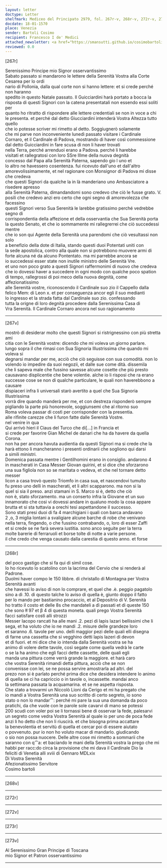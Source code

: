 ```yaml
---
layout: letter
doctype: Letter
shelfmark: Mediceo del Principato 2979, fol. 267r-v, 268r-v, 272r-v, 273r-v
docdate: 18-01-1570
place: Venezia
sender: Bartoli Cosimo
recipient: Francesco I de' Medici
attached_newsletter: <a href="https://smansutti.github.io/cosimobartoli/texts/3080_123/">3080_123</a>
reviewed: 0.0
---
```


[267r]  
  
  
Serenissimo Principe mio Signor osservantissimo  
Sabato passato si mandarono le lettere della Serenità Vostra alla Corte Cesarea per lo ordi  
nario di Pollonia, dalla qual corte non si hanno lettere: et si crede perché non haranno  
spedito in questo Natale passato. Il Guicciardini harà portato a bocca la  
risposta di questi Signori con la catena presentatali non essendo essi soliti per  
quanto ho ritratto di rispondere alle lettere credentiali se non in voce a chi  
le presenta. et perché dal detto Giucciardini intenderà Vostra Altezza tutto quello  
che io potesse scriver mi rimetto al detto. Soggiugnerò solamente  
che mi parve non inconveniente lunedì passato visitare i Cardinale  
Cornaro, et il Cardinale di Padova, mostrando di haver così commessione  
dal detto Guicciardini in fare scusa di non li haver trovati  
nella Terra, perché arrenduoi erano a Padova. perché li harebbe  
visitati et rallegratosi con loro SSre Illme della nuova degnità  
concesso dal Papa alla Serenità Paterna, sapendo gio l uno et  
lo altro ne havessero cosentenza. fui ricevuto dall'uno et dall'altro  
amorevolissimamente, et nel ragionare con Monsignor di Padova mi disse che credeva  
che questi Signori da qualche la in là manderiano uno Ambasciatore a risedere apresso  
alla Serenità Paterna, dimandandomi sono credevo che ciò le fusse grato. V.  
posili che credevo anzi ero certo che ogni segno di amorevolezza che facessino  
questi Signori verso Sua Serenità le larebbe gratissimo perché vedrebbe segno di  
corrispondentia della affezione et della osservantia che Sua Serenità porta  
la questo Senato, et che io sommamente mi rallegrerrei che ciò succedessi mentre  
che io son qui Agente della Serenità una parendomi che ciò vesultassi non solo  
a benefizio della dote di Italia, stando questi duoi Potentati uniti con  
la sede apostolica, contro alla quale non si potrebbono muovere armi di  
forte alcuna né da alcuno Pontentato. ma mi parrebbe ancora se  
io succedessi esser state non inutile ministro delle Serenità Vre.  
et uno non poco grato a questi Signori raffermonimi di nuovo che credeva  
che io dovessi haver a succedere in ogni modo con qualche poco spation  
di tempo, rallegrossi di poi meco della nuova degnità, come affezionatissimo  
alle Serenità vostre, riconoscendo il Cardinale suo zio il Cappello dalla  
felico Mem: di Leon x. et per conseguenza ancor egli il suo medianti  
lo ingresso et la strada fatta dal Cardinale suo zio. confessando  
tutta la origne di loro degnità procedere dalla Serenissima Casa di  
Vra Serenità. Il Cardinale Cornaro ancora nel suo ragionamento  
  
---  

[267v]  
  
  
mostrò di desiderar molto che questi Signori si ristrignessino con più stretta ami  
citia con le Serenità vostre: dicendo che mi voleva un giorno parlare.  
lungo sopra il che rimasi con Sua Signoria Illustrissima che quando mi voleva si  
degnarsi mandar per me, acciò che ciò seguisse con sua comodità. non lo  
volendo io impedire da suoi negozii, et dalle sue come dità. dissemila  
che li sapeva male che fussino savesse alcune cosette che più presto  
causavano displicentie che bene volentie. alche io li risposi che ra erano  
successe cose se non di qualche particulare, le quali non haverebbono a causare  
dispiaceri infra li universali starò avertito a quel che Sua Signoria Illustrissima  
vorrà dire quando manderà per me, et con destreza risponderò sempre  
pigliando la parte più honorevole, soggiunsemi che al ritorno suo  
Roma voleva passar di costì per corrisponder con la presentia.  
alle rifinite carezze che li furon fatte dalle Serenità Vostre.  
nel venire in qua  
Qui arrivò hieri il Ciaus del Turco che di[...] in Francia et  
si crede per favorire Gian Michel de danari che ha da havere da quella Corona.  
non ha per ancora havuta audientia da questi Signori ma si crede che la  
harà ettono li mancheranno i presenti ordinarii che sogliono qui darsi  
a simili ministri.  
Domenica passata mentre i Gentilhomini erano in consiglio. andarono 4  
in mascherati in Casa Messer Giovan quirini, et si dice che sforzarono  
una sua figliola non so se maritata o vedeva, et che nel tornare detto messer  
licon a casa trovò questo Triomfo in casa sua, et nascendovi tumulto  
fu preso uno delli in mascherati, et li altri scapparono. ma non si la  
quel si sia il preso. anzi stamani in S. Marco si è, detto che ciò  
non è, stato sforzamento. ma un conserto infra la Giovane et un suo  
innamorato che cosi vi dovessi andare in qualuno modo la cosa appare  
brutta et si sta tuttavia a orechi tesi aspettandone il successo.  
Sono stati presi duoi di fa 4 marchigiani i quali con barca andavano  
2 ,o, 3 miglia lontani a svaligiare alcune barche di robe che venivano  
nella terra, fingendo, o che fussino contrabando, o, loro di esser Zaffi  
et si crede se ne farà severa iustitia. sono anco seguite per la terra  
molte barerie di ferraruoli et borse tolte di notte a varie persone.  
il che credo che venga causato dalla carestia di questo anno. et forse  
  
---  

[268r]  
  
  
del poco gastigo che si fa qui di simil cose.  
Io ho ricevuto lo scatolino con la lacrima del Cervio che si renderà al  
Padrone.  
Duolmi haver compo le 150 libbre. di christallo di Montagna per Vostra Serenità avanti  
che havessi lo aviso di non lo comprare, et quel che .è. peggio pagatolo  
sino a dì .10. di questo talche lo aviso di quella è, giunto doppo il fatto  
per lo mando per bastianino procaccio, et al Depositrio di V. Serenità  
ho tratto il costo et delle 8s che mandateli a dì passati et di queste 150  
che sono łł 97 et β 4 di questa moneta. quali prego Vostra Serenità  
facci satisfare costì alli strozzi  
Messer Iacopo rancati ha alle mani .2. pezi di lapis lazari bellissimi che li  
sega, et ha voluto che io ne mandi .2. misure delle grandeze loro  
et saranno .6. tavole per uno. delli maggior pezi delle quali elli disegna  
di farne una cassetta che si vegghino detti lapis lazeri di devon  
et di fuori. et mi dice che io intenda dalla Serenità vostra se ha  
animo di volere dette tavole, così segate come quella vedrà le carte  
o se la ha animo che egli facci dette cassette, delle quali egli  
manda una pittura come verrà grande la maggiore. et harà caro  
che vostra Serenità rimandi detta pittura, acciò che se non  
convenisse con lei, se ne possa servire amostrarla ad altri. del  
prezo non si è parlato perché prima dice che desidera intendere lo animo  
di quella se ci ha capriccio o in tavole o, incassette. mandai anco  
la settimana passata la acquamarina. et se ne aspetta risposta.  
Che stato a trovarmi un Niccolò Lioni da Cerigo et mi ha pregato che  
io mandi a Vostra Serenità una suo scritto di certo segreto, io sono  
stato o non lo mandar⁀: perché mi pare la sua una domanda da poco  
pratichi, da che vuole con le parole sole cavarvi di mano se potessi  
200 scudi con voler poi se li tornassi bene di osservar la fede, palesarvi  
un segreto come vedra Vostra Serenità al quale io per uno de poca fede  
anzi li ho detto che non li riuscirà. et che bisogna prima accattare  
la benevolentia et servitù di quella et cercar poi di essere aiutato  
o povvenuto. pur io non ho voluto macar di mandarlo. giudicando  
o sio non possa nuocere. Delle altre cose mi rimetto a sommarii che  
saranno con q⁀a: et baciando le mani della Serenità vostra la prego che mi  
habbi per racc:do circa la provisione che mi dava il Cardinale Dio la  
feliciti di Venetia alli xviii di Gennaro MDLxix  
Di Vostra Serenità  
Afezionatissimo Servitore  
Cosimo bartoli  
  
---  

[268v]  
  
  
  
---  

[272r]  
  
  
  
---  

[272v]  
  
  
  
---  

[273r]  
  
  
  
---  

[273v]  
  
  
Al Serenissimo Gran Principe di Toscana  
mio Signor et Patron osservantissimo  
  
---  

